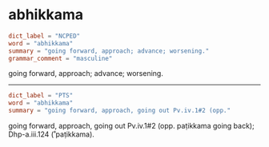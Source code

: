# abhikkama

``` toml
dict_label = "NCPED"
word = "abhikkama"
summary = "going forward, approach; advance; worsening."
grammar_comment = "masculine"
```

going forward, approach; advance; worsening.

--------------------

``` toml
dict_label = "PTS"
word = "abhikkama"
summary = "going forward, approach, going out Pv.iv.1#2 (opp."
```

going forward, approach, going out Pv.iv.1#2 (opp. paṭikkama going back); Dhp\-a.iii.124 (˚paṭikkama).

